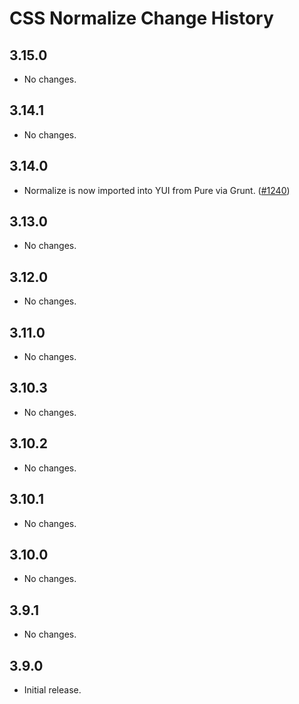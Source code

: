 CSS Normalize Change History
============================

3.15.0
------

* No changes.

3.14.1
------

* No changes.

3.14.0
------

* Normalize is now imported into YUI from Pure via Grunt. ([#1240][])


[#1240]: https://github.com/yui/yui3/issues/1240


3.13.0
------

* No changes.

3.12.0
------

* No changes.

3.11.0
------

* No changes.

3.10.3
------

* No changes.

3.10.2
------

* No changes.

3.10.1
------

* No changes.

3.10.0
------

* No changes.

3.9.1
-----

* No changes.

3.9.0
-----

* Initial release.
